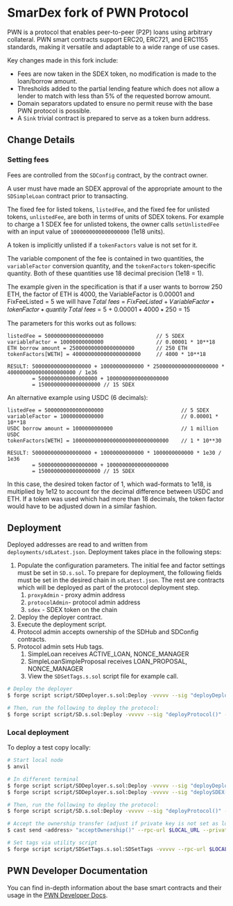 # SmarDex fork of PWN Protocol

PWN is a protocol that enables peer-to-peer (P2P) loans using arbitrary collateral. PWN smart contracts support ERC20, ERC721, and ERC1155 standards, making it versatile and adaptable to a wide range of use cases.

Key changes made in this fork include:

- Fees are now taken in the SDEX token, no modification is made to the loan/borrow amount.
- Thresholds added to the partial lending feature which does not allow a lender to match with less than 5% of the requested borrow amount.
- Domain separators updated to ensure no permit reuse with the base PWN protocol is possible.
- A `Sink` trivial contract is prepared to serve as a token burn address.

## Change Details

### Setting fees

Fees are controlled from the `SDConfig` contract, by the contract owner.

A user must have made an SDEX approval of the appropriate amount to the `SDSimpleLoan` contract prior to transacting.

The fixed fee for listed tokens, `listedFee`, and the fixed fee for unlisted tokens, `unlistedFee`, are both in terms of units of SDEX tokens. For example to charge a 1 SDEX fee for unlisted tokens, the owner calls `setUnlistedFee` with an input value of `1000000000000000000` (1e18 units).

A token is implicitly unlisted if a `tokenFactors` value is not set for it.

The variable component of the fee is contained in two quantities, the `variableFactor` conversion quantity, and the `tokenFactors` token-specific quantity. Both of these quantities use 18 decimal precision (1e18 = 1).

The example given in the specification is that if a user wants to borrow 250 ETH, the factor of ETH is 4000, the
VariableFactor is 0.00001 and FixFeeListed = 5 we will have
𝑇𝑜𝑡𝑎𝑙 𝑓𝑒𝑒𝑠 = 𝐹𝑖𝑥𝐹𝑒𝑒𝐿𝑖𝑠𝑡𝑒𝑑 + 𝑉𝑎𝑟𝑖𝑎𝑏𝑙𝑒𝐹𝑎𝑐𝑡𝑜𝑟 ∗ 𝑡𝑜𝑘𝑒𝑛𝐹𝑎𝑐𝑡𝑜𝑟 ∗ 𝑞𝑢𝑎𝑛𝑡𝑖𝑡𝑦
𝑇𝑜𝑡𝑎𝑙 𝑓𝑒𝑒𝑠 = 5 + 0.00001 ∗ 4000 ∗ 250 = 15

The parameters for this works out as follows:

```
listedFee = 5000000000000000000                 // 5 SDEX
variableFactor = 10000000000000                 // 0.00001 * 10**18
ETH borrow amount = 250000000000000000000       // 250 ETH
tokenFactors[WETH] = 4000000000000000000000     // 4000 * 10**18

RESULT: 5000000000000000000 + 10000000000000 * 250000000000000000000 * 4000000000000000000000 / 1e36
        = 5000000000000000000 + 10000000000000000000
        = 15000000000000000000 // 15 SDEX
```

An alternative example using USDC (6 decimals):

```
listedFee = 5000000000000000000                         // 5 SDEX
variableFactor = 10000000000000                         // 0.00001 * 10**18
USDC borrow amount = 1000000000000                      // 1 million USDC
tokenFactors[WETH] = 1000000000000000000000000000000    // 1 * 10**30

RESULT: 5000000000000000000 + 10000000000000 * 1000000000000 * 1e30 / 1e36
        = 5000000000000000000 + 10000000000000000000
        = 15000000000000000000 // 15 SDEX
```

In this case, the desired token factor of 1, which wad-formats to 1e18, is multiplied by 1e12 to account for the decimal difference between USDC and ETH. If a token was used which had more than 18 decimals, the token factor would have to be adjusted down in a similar fashion.

## Deployment

Deployed addresses are read to and written from `deployments/sdLatest.json`. Deployment takes place in the following steps:

1. Populate the configuration parameters. The initial fee and factor settings must be set in `SD.s.sol`. To prepare for deployment, the following fields must be set in the desired chain in `sdLatest.json`. The rest are contracts which will be deployed as part of the protocol deployment step.
   1. `proxyAdmin` - proxy admin address
   2. `protocolAdmin`- protocol admin address
   3. `sdex` - SDEX token on the chain
2. Deploy the deployer contract.
3. Execute the deployment script.
4. Protocol admin accepts ownership of the SDHub and SDConfig contracts.
5. Protocol admin sets Hub tags.
   1. SimpleLoan receives ACTIVE_LOAN, NONCE_MANAGER
   2. SimpleLoanSimpleProposal receives LOAN_PROPOSAL, NONCE_MANAGER
   3. View the `SDSetTags.s.sol` script file for example call.

```sh
# Deploy the deployer
$ forge script script/SDDeployer.s.sol:Deploy -vvvvv --sig "deployDeployer()" --rpc-url $<target_chain> --private-key $PRIVATE_KEY --broadcast

# Then, run the following to deploy the protocol:
$ forge script script/SD.s.sol:Deploy -vvvvv --sig "deployProtocol()" --rpc-url $<target_chain> --private-key $PRIVATE_KEY --broadcast
```

### Local deployment

To deploy a test copy locally:

```sh
# Start local node
$ anvil

# In different terminal
$ forge script script/SDDeployer.s.sol:Deploy -vvvvv --sig "deployDeployer()" --rpc-url $LOCAL_URL --private-key $PRIVATE_KEY --broadcast
$ forge script script/SDDeployer.s.sol:Deploy -vvvvv --sig "deploySDEX()" --rpc-url $LOCAL_URL --private-key $PRIVATE_KEY --broadcast

# Then, run the following to deploy the protocol:
$ forge script script/SD.s.sol:Deploy -vvvvv --sig "deployProtocol()" --rpc-url $LOCAL_URL --private-key $PRIVATE_KEY --broadcast

# Accept the ownership transfer (adjust if private key is not set as local admin)
$ cast send <address> "acceptOwnership()" --rpc-url $LOCAL_URL --private-key $PRIVATE_KEY

# Set tags via utility script
$ forge script script/SDSetTags.s.sol:SDSetTags -vvvvv --rpc-url $LOCAL_URL --private-key $PRIVATE_KEY --broadcast
```

## PWN Developer Documentation

You can find in-depth information about the base smart contracts and their usage in the [PWN Developer Docs](https://dev-docs.pwn.xyz/).
